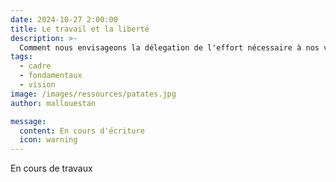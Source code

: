 ```yaml
---
date: 2024-10-27 2:00:00
title: Le travail et la liberté 
description: >-
  Comment nous envisageons la délegation de l'effort nécessaire à nos vies
tags:
  - cadre
  - fondamentaux
  - vision
image: /images/ressources/patates.jpg
author: mallouestan

message:
  content: En cours d'écriture
  icon: warning
---
```


En cours de travaux